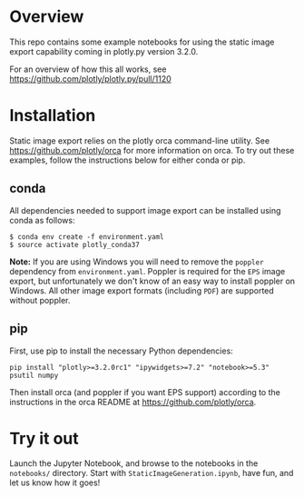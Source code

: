 # Overview
This repo contains some example notebooks for using the static image export
capability coming in plotly.py version 3.2.0.

For an overview of how this all works, see
https://github.com/plotly/plotly.py/pull/1120

# Installation
Static image export relies on the plotly orca command-line utility.
See https://github.com/plotly/orca for more information on orca.  To try
out these examples, follow the instructions below for either conda or
pip. 

## conda
All dependencies needed to support image export can be installed using conda
as follows:

```
$ conda env create -f environment.yaml
$ source activate plotly_conda37
```

**Note:** If you are using Windows you will need to remove the `poppler`
dependency from `environment.yaml`. Poppler is required for the `EPS` image
export, but unfortunately we don't know of an easy way to install poppler
on Windows.  All other image export formats (including `PDF`) are supported
without poppler.

## pip
First, use pip to install the necessary Python dependencies:

```
pip install "plotly>=3.2.0rc1" "ipywidgets>=7.2" "notebook>=5.3" psutil numpy 
```

Then install orca (and poppler if you want EPS support) according to the
instructions in the orca README at https://github.com/plotly/orca.

# Try it out
Launch the Jupyter Notebook, and browse to the notebooks in the `notebooks/`
directory.  Start with `StaticImageGeneration.ipynb`, have fun, and let
us know how it goes!
